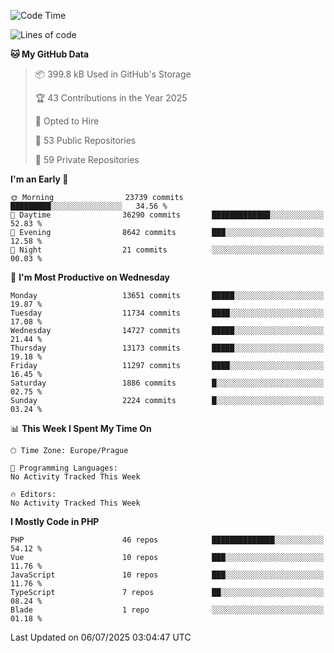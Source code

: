 <!--START_SECTION:waka-->
![Code Time](http://img.shields.io/badge/Code%20Time-1%2C584%20hrs%203%20mins-blue)

![Lines of code](https://img.shields.io/badge/From%20Hello%20World%20I%27ve%20Written-19.7%20million%20lines%20of%20code-blue)

**🐱 My GitHub Data** 

> 📦 399.8 kB Used in GitHub's Storage 
 > 
> 🏆 43 Contributions in the Year 2025
 > 
> 💼 Opted to Hire
 > 
> 📜 53 Public Repositories 
 > 
> 🔑 59 Private Repositories 
 > 
**I'm an Early 🐤** 

```text
🌞 Morning                23739 commits       █████████░░░░░░░░░░░░░░░░   34.56 % 
🌆 Daytime                36290 commits       █████████████░░░░░░░░░░░░   52.83 % 
🌃 Evening                8642 commits        ███░░░░░░░░░░░░░░░░░░░░░░   12.58 % 
🌙 Night                  21 commits          ░░░░░░░░░░░░░░░░░░░░░░░░░   00.03 % 
```
📅 **I'm Most Productive on Wednesday** 

```text
Monday                   13651 commits       █████░░░░░░░░░░░░░░░░░░░░   19.87 % 
Tuesday                  11734 commits       ████░░░░░░░░░░░░░░░░░░░░░   17.08 % 
Wednesday                14727 commits       █████░░░░░░░░░░░░░░░░░░░░   21.44 % 
Thursday                 13173 commits       █████░░░░░░░░░░░░░░░░░░░░   19.18 % 
Friday                   11297 commits       ████░░░░░░░░░░░░░░░░░░░░░   16.45 % 
Saturday                 1886 commits        █░░░░░░░░░░░░░░░░░░░░░░░░   02.75 % 
Sunday                   2224 commits        █░░░░░░░░░░░░░░░░░░░░░░░░   03.24 % 
```


📊 **This Week I Spent My Time On** 

```text
🕑︎ Time Zone: Europe/Prague

💬 Programming Languages: 
No Activity Tracked This Week

🔥 Editors: 
No Activity Tracked This Week
```

**I Mostly Code in PHP** 

```text
PHP                      46 repos            ██████████████░░░░░░░░░░░   54.12 % 
Vue                      10 repos            ███░░░░░░░░░░░░░░░░░░░░░░   11.76 % 
JavaScript               10 repos            ███░░░░░░░░░░░░░░░░░░░░░░   11.76 % 
TypeScript               7 repos             ██░░░░░░░░░░░░░░░░░░░░░░░   08.24 % 
Blade                    1 repo              ░░░░░░░░░░░░░░░░░░░░░░░░░   01.18 % 
```




 Last Updated on 06/07/2025 03:04:47 UTC
<!--END_SECTION:waka-->
<!--
**AlexKratky/AlexKratky** is a ✨ _special_ ✨ repository because its `README.md` (this file) appears on your GitHub profile.

Here are some ideas to get you started:

- 🔭 I’m currently working on ...
- 🌱 I’m currently learning ...
- 👯 I’m looking to collaborate on ...
- 🤔 I’m looking for help with ...
- 💬 Ask me about ...
- 📫 How to reach me: ...
- 😄 Pronouns: ...
- ⚡ Fun fact: ...
-->
